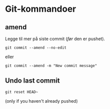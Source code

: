# Git-kommandoer

## amend

Legge til mer på siste commit (*før* den er pushet).

```
git commit --amend --no-edit
```
eller
```
git commit --amend -m "New commit message"
```

## Undo last commit

```
git reset HEAD~
```

(only if you haven't already pushed)
